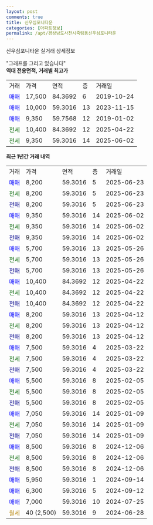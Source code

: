```yaml
---
layout: post
comments: true
title: 신우심포니타운
categories: [아파트정보]
permalink: /apt/경상남도사천시죽림동신우심포니타운
---
```


신우심포니타운 실거래 상세정보

<script type="text/javascript">
  google.charts.load('current', {'packages':['line', 'corechart']});
  google.charts.setOnLoadCallback(drawChart);

  function drawChart() {
    var data = new google.visualization.DataTable();
    data.addColumn('date', '거래일');
    data.addColumn('number', "매매");
    data.addColumn('number', "전세");
    data.addColumn('number', "전매");

    data.addRows([[new Date(Date.parse("2025-06-23")), 8200, null, null], [new Date(Date.parse("2025-06-23")), null, 8200, null], [new Date(Date.parse("2025-06-23")), null, null, 8200], [new Date(Date.parse("2025-06-02")), 9350, null, null], [new Date(Date.parse("2025-06-02")), null, 9350, null], [new Date(Date.parse("2025-06-02")), null, null, 9350], [new Date(Date.parse("2025-05-26")), 5700, null, null], [new Date(Date.parse("2025-05-26")), null, 5700, null], [new Date(Date.parse("2025-05-26")), null, null, 5700], [new Date(Date.parse("2025-04-22")), 10400, null, null], [new Date(Date.parse("2025-04-22")), null, 10400, null], [new Date(Date.parse("2025-04-22")), null, null, 10400], [new Date(Date.parse("2025-04-12")), 8200, null, null], [new Date(Date.parse("2025-04-12")), null, 8200, null], [new Date(Date.parse("2025-04-12")), null, null, 8200], [new Date(Date.parse("2025-03-22")), 7500, null, null], [new Date(Date.parse("2025-03-22")), null, 7500, null], [new Date(Date.parse("2025-03-22")), null, null, 7500], [new Date(Date.parse("2025-02-05")), 5500, null, null], [new Date(Date.parse("2025-02-05")), null, 5500, null], [new Date(Date.parse("2025-02-05")), null, null, 5500], [new Date(Date.parse("2025-01-09")), 7050, null, null], [new Date(Date.parse("2025-01-09")), null, 7050, null], [new Date(Date.parse("2025-01-09")), null, null, 7050], [new Date(Date.parse("2024-12-06")), 8500, null, null], [new Date(Date.parse("2024-12-06")), null, 8500, null], [new Date(Date.parse("2024-12-06")), null, null, 8500], [new Date(Date.parse("2024-09-14")), 5950, null, null], [new Date(Date.parse("2024-09-12")), 6300, null, null], [new Date(Date.parse("2024-07-25")), 7000, null, null], [new Date(Date.parse("2024-06-28")), null, null, null]]);

    var options = {
      hAxis: {
        format: 'yyyy/MM/dd'
      },    
      lineWidth: 0,
      pointsVisible: true,    
      title: '최근 1년간 유형별 실거래가 분포',
      legend: { position: 'bottom' }
    };

    var formatter = new google.visualization.NumberFormat({pattern:'###,###'} );
    formatter.format(data, 1);
    formatter.format(data, 2);
    
    setTimeout(function() {
        var chart = new google.visualization.LineChart(document.getElementById('columnchart_material'));
        chart.draw(data, (options));
        document.getElementById('loading').style.display = 'none';
    }, 200);
  }
</script>


<div id="loading" style="z-index:20; display: block; margin-left: 0px">"그래프를 그리고 있습니다"</div>
<div id="columnchart_material" style="width: 95%; margin-left: 0px; display: block"></div>
<!-- contents start -->
<b>역대 전용면적, 거래별 최고가</b>
<table class="sortable">
    <tr>
      <td>거래</td>
      <td>가격</td>
      <td>면적</td>
      <td>층</td>
      <td>거래일</td>
    </tr>
        <tr>
          <td><a style="color: blue">매매</a></td>
          <td>17,500</td>
          <td>84.3692</td>
          <td>6</td>
          <td>2019-10-24</td>
        </tr>            <tr>
          <td><a style="color: blue">매매</a></td>
          <td>10,000</td>
          <td>59.3016</td>
          <td>13</td>
          <td>2023-11-15</td>
        </tr>            <tr>
          <td><a style="color: blue">매매</a></td>
          <td>9,350</td>
          <td>59.7568</td>
          <td>12</td>
          <td>2019-01-02</td>
        </tr>        
        <tr>
              <td><a style="color: darkgreen">전세</a></td>
              <td>10,400</td>
              <td>84.3692</td>
              <td>12</td>
              <td>2025-04-22</td>
            </tr>            <tr>
              <td><a style="color: darkgreen">전세</a></td>
              <td>9,350</td>
              <td>59.3016</td>
              <td>14</td>
              <td>2025-06-02</td>
            </tr>        
    
</table>

<b>최근 1년간 거래 내역</b>

<table class="sortable">
    <tr>
      <td>거래</td>
      <td>가격</td>
      <td>면적</td>
      <td>층</td>
      <td>거래일</td>
    </tr>
    <tr>
      <td><a style="color: blue">매매</a></td>
      <td>8,200</td>
      <td>59.3016</td>
      <td>5</td>
      <td>2025-06-23</td>
    </tr>          <tr>
      <td><a style="color: darkgreen">전세</a></td>
      <td>8,200</td>
      <td>59.3016</td>
      <td>5</td>
      <td>2025-06-23</td>
    </tr>          <tr>
      <td><a style="color: darkblue">전매</a></td>
      <td>8,200</td>
      <td>59.3016</td>
      <td>5</td>
      <td>2025-06-23</td>
    </tr>          <tr>
      <td><a style="color: blue">매매</a></td>
      <td>9,350</td>
      <td>59.3016</td>
      <td>14</td>
      <td>2025-06-02</td>
    </tr>          <tr>
      <td><a style="color: darkgreen">전세</a></td>
      <td>9,350</td>
      <td>59.3016</td>
      <td>14</td>
      <td>2025-06-02</td>
    </tr>          <tr>
      <td><a style="color: darkblue">전매</a></td>
      <td>9,350</td>
      <td>59.3016</td>
      <td>14</td>
      <td>2025-06-02</td>
    </tr>          <tr>
      <td><a style="color: blue">매매</a></td>
      <td>5,700</td>
      <td>59.3016</td>
      <td>13</td>
      <td>2025-05-26</td>
    </tr>          <tr>
      <td><a style="color: darkgreen">전세</a></td>
      <td>5,700</td>
      <td>59.3016</td>
      <td>13</td>
      <td>2025-05-26</td>
    </tr>          <tr>
      <td><a style="color: darkblue">전매</a></td>
      <td>5,700</td>
      <td>59.3016</td>
      <td>13</td>
      <td>2025-05-26</td>
    </tr>          <tr>
      <td><a style="color: blue">매매</a></td>
      <td>10,400</td>
      <td>84.3692</td>
      <td>12</td>
      <td>2025-04-22</td>
    </tr>          <tr>
      <td><a style="color: darkgreen">전세</a></td>
      <td>10,400</td>
      <td>84.3692</td>
      <td>12</td>
      <td>2025-04-22</td>
    </tr>          <tr>
      <td><a style="color: darkblue">전매</a></td>
      <td>10,400</td>
      <td>84.3692</td>
      <td>12</td>
      <td>2025-04-22</td>
    </tr>          <tr>
      <td><a style="color: blue">매매</a></td>
      <td>8,200</td>
      <td>59.3016</td>
      <td>13</td>
      <td>2025-04-12</td>
    </tr>          <tr>
      <td><a style="color: darkgreen">전세</a></td>
      <td>8,200</td>
      <td>59.3016</td>
      <td>13</td>
      <td>2025-04-12</td>
    </tr>          <tr>
      <td><a style="color: darkblue">전매</a></td>
      <td>8,200</td>
      <td>59.3016</td>
      <td>13</td>
      <td>2025-04-12</td>
    </tr>          <tr>
      <td><a style="color: blue">매매</a></td>
      <td>7,500</td>
      <td>59.3016</td>
      <td>4</td>
      <td>2025-03-22</td>
    </tr>          <tr>
      <td><a style="color: darkgreen">전세</a></td>
      <td>7,500</td>
      <td>59.3016</td>
      <td>4</td>
      <td>2025-03-22</td>
    </tr>          <tr>
      <td><a style="color: darkblue">전매</a></td>
      <td>7,500</td>
      <td>59.3016</td>
      <td>4</td>
      <td>2025-03-22</td>
    </tr>          <tr>
      <td><a style="color: blue">매매</a></td>
      <td>5,500</td>
      <td>59.3016</td>
      <td>8</td>
      <td>2025-02-05</td>
    </tr>          <tr>
      <td><a style="color: darkgreen">전세</a></td>
      <td>5,500</td>
      <td>59.3016</td>
      <td>8</td>
      <td>2025-02-05</td>
    </tr>          <tr>
      <td><a style="color: darkblue">전매</a></td>
      <td>5,500</td>
      <td>59.3016</td>
      <td>8</td>
      <td>2025-02-05</td>
    </tr>          <tr>
      <td><a style="color: blue">매매</a></td>
      <td>7,050</td>
      <td>59.3016</td>
      <td>14</td>
      <td>2025-01-09</td>
    </tr>          <tr>
      <td><a style="color: darkgreen">전세</a></td>
      <td>7,050</td>
      <td>59.3016</td>
      <td>14</td>
      <td>2025-01-09</td>
    </tr>          <tr>
      <td><a style="color: darkblue">전매</a></td>
      <td>7,050</td>
      <td>59.3016</td>
      <td>14</td>
      <td>2025-01-09</td>
    </tr>          <tr>
      <td><a style="color: blue">매매</a></td>
      <td>8,500</td>
      <td>59.3016</td>
      <td>8</td>
      <td>2024-12-06</td>
    </tr>          <tr>
      <td><a style="color: darkgreen">전세</a></td>
      <td>8,500</td>
      <td>59.3016</td>
      <td>8</td>
      <td>2024-12-06</td>
    </tr>          <tr>
      <td><a style="color: darkblue">전매</a></td>
      <td>8,500</td>
      <td>59.3016</td>
      <td>8</td>
      <td>2024-12-06</td>
    </tr>          <tr>
      <td><a style="color: blue">매매</a></td>
      <td>5,950</td>
      <td>59.3016</td>
      <td>1</td>
      <td>2024-09-14</td>
    </tr>          <tr>
      <td><a style="color: blue">매매</a></td>
      <td>6,300</td>
      <td>59.3016</td>
      <td>5</td>
      <td>2024-09-12</td>
    </tr>          <tr>
      <td><a style="color: blue">매매</a></td>
      <td>7,000</td>
      <td>59.3016</td>
      <td>10</td>
      <td>2024-07-25</td>
    </tr>          <tr>
      <td><a style="color: darkgoldenrod">월세</a></td>
      <td>40 (2,500)</td>
      <td>59.3016</td>
      <td>9</td>
      <td>2024-06-28</td>
    </tr>      </table>
<!-- contents end -->    

